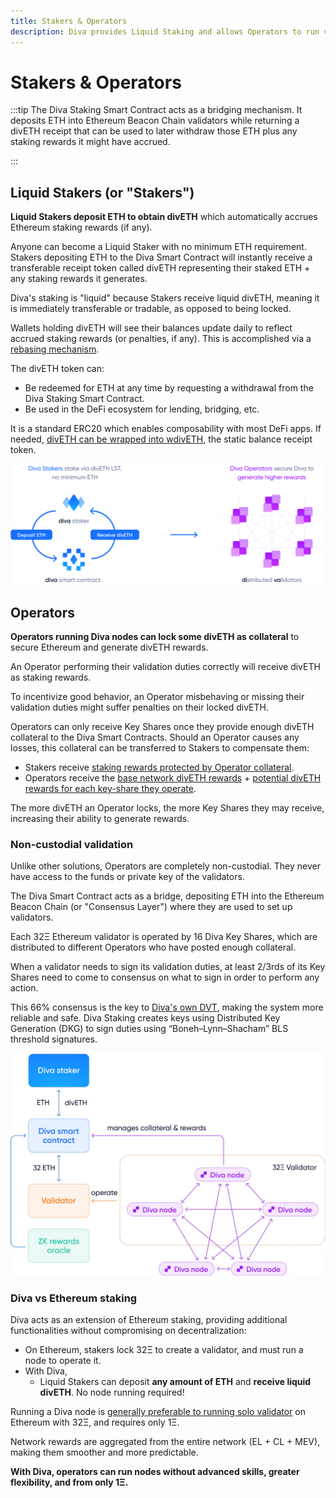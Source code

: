 ```yaml
---
title: Stakers & Operators
description: Diva provides Liquid Staking and allows Operators to run validators to earn additional staking rewards
---
```



# Stakers & Operators

:::tip
The Diva Staking Smart Contract acts as a bridging mechanism. It deposits ETH into Ethereum Beacon Chain validators while returning a divETH receipt that can be used to later withdraw those ETH plus any staking rewards it might have accrued.

:::


## Liquid Stakers (or "Stakers")

**Liquid Stakers deposit ETH to obtain divETH** which automatically accrues Ethereum staking rewards (if any).

Anyone can become a Liquid Staker with no minimum ETH requirement. Stakers depositing ETH to the Diva Smart Contract will instantly receive a transferable receipt token called divETH representing their staked ETH + any staking rewards it generates.

Diva's staking is "liquid" because Stakers receive liquid divETH, meaning it is immediately transferable or tradable, as opposed to being locked.

Wallets holding divETH will see their balances update daily to reflect accrued staking rewards (or penalties, if any). This is accomplished via a [rebasing mechanism](lst).

The divETH token can:

- Be redeemed for ETH at any time by requesting a withdrawal from the Diva Staking Smart Contract.
- Be used in the DeFi ecosystem for lending, bridging, etc.

It is a standard ERC20 which enables composability with most DeFi apps. If needed, [divETH can be wrapped into wdivETH](lst), the static balance receipt token.

<div style={{textAlign: 'center'}}>

![stake](img/stakers-and-operators.png)
</div>


## Operators

**Operators running Diva nodes can lock some divETH as collateral** to secure Ethereum and generate divETH rewards.

An Operator performing their validation duties correctly will receive divETH as staking rewards.

To incentivize good behavior, an Operator misbehaving or missing their validation duties might suffer penalties on their locked divETH.

Operators can only receive Key Shares once they provide enough divETH collateral to the Diva Smart Contracts. Should an Operator causes any losses, this collateral can be transferred to Stakers to compensate them:

- Stakers receive <u>staking rewards protected by Operator collateral</u>.
- Operators receive the <u>base network divETH rewards</u> + <u>potential divETH rewards for each key-share they operate</u>.

The more divETH an Operator locks, the more Key Shares they may receive, increasing their ability to generate rewards.

### Non-custodial validation

Unlike other solutions, Operators are completely non-custodial. They never have access to the funds or private key of the validators.

The Diva Smart Contract acts as a bridge, depositing ETH into the Ethereum Beacon Chain (or "Consensus Layer") where they are used to set up validators.

Each 32Ξ Ethereum validator is operated by 16 Diva Key Shares, which are distributed to different Operators who have posted enough collateral.

When a validator needs to sign its validation duties, at least 2/3rds of its Key Shares need to come to consensus on what to sign in order to perform any action.

This 66% consensus is the key to [Diva's own DVT](dvt), making the system more reliable and safe. Diva Staking creates keys using Distributed Key Generation (DKG) to sign duties using “Boneh–Lynn–Shacham” BLS threshold signatures.

<div style={{textAlign: 'center'}}>

![DVT architecture](img/dvt-2.png)
</div>


### Diva vs Ethereum staking

Diva acts as an extension of Ethereum staking, providing additional functionalities without compromising on decentralization:

- On Ethereum, stakers lock 32Ξ to create a validator, and must run a node to operate it.
- With Diva,
  - Liquid Stakers can deposit **any amount of ETH** and **receive liquid divETH**. No node running required!

Running a Diva node is [generally preferable to running solo validator](solo-staking) on Ethereum with 32Ξ, and requires only 1Ξ.

Network rewards are aggregated from the entire network (EL + CL + MEV), making them smoother and more predictable.

**With Diva, operators can run nodes without advanced skills, greater flexibility, and from only 1Ξ.**

